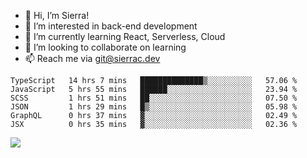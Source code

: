 - 👋 Hi, I’m Sierra!
- 👀 I’m interested in back-end development
- 🌱 I’m currently learning React, Serverless, Cloud
- 💞️ I’m looking to collaborate on learning
- 📫 Reach me via git@sierrac.dev

<!--START_SECTION:waka-->

```text
TypeScript   14 hrs 7 mins   ██████████████▒░░░░░░░░░░   57.06 %
JavaScript   5 hrs 55 mins   ██████░░░░░░░░░░░░░░░░░░░   23.94 %
SCSS         1 hrs 51 mins   ██░░░░░░░░░░░░░░░░░░░░░░░   07.50 %
JSON         1 hrs 29 mins   █▒░░░░░░░░░░░░░░░░░░░░░░░   05.98 %
GraphQL      0 hrs 37 mins   ▓░░░░░░░░░░░░░░░░░░░░░░░░   02.49 %
JSX          0 hrs 35 mins   ▓░░░░░░░░░░░░░░░░░░░░░░░░   02.36 %
```

<!--END_SECTION:waka-->


![](https://hit.yhype.me/github/profile?user_id=7351311)
